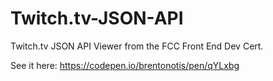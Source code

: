 # Twitch.tv-JSON-API

Twitch.tv JSON API Viewer from the FCC Front End Dev Cert.

See it here: https://codepen.io/brentonotis/pen/qYLxbg

